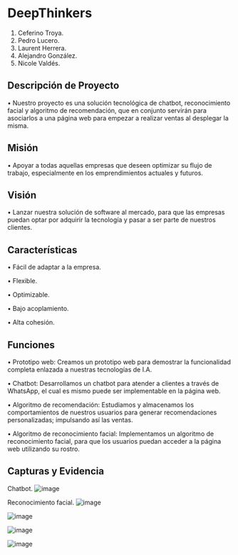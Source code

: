 # DeepThinkers

1.	Ceferino Troya.
2.	Pedro Lucero.
3.	Laurent Herrera.
4.	Alejandro González.
5.	Nicole Valdés.

## Descripción de Proyecto
•	Nuestro proyecto es una solución tecnológica de chatbot, reconocimiento facial y algoritmo de recomendación, que en conjunto servirán para asociarlos a una página web para empezar a realizar ventas al desplegar la misma.


## Misión
•	Apoyar a todas aquellas empresas que deseen optimizar su flujo de trabajo, especialmente en los emprendimientos actuales y futuros.

## Visión
•	Lanzar nuestra solución de software al mercado, para que las empresas puedan optar por adquirir la tecnología y pasar a ser parte de nuestros clientes.

## Características
•	Fácil de adaptar a la empresa.

•	Flexible.

•	Optimizable.

•	Bajo acoplamiento.

•	Alta cohesión.

## Funciones
•	Prototipo web: Creamos un prototipo web para demostrar la funcionalidad completa enlazada a nuestras tecnologías de I.A.

•	Chatbot: Desarrollamos un chatbot para atender a clientes a través de WhatsApp, el cual es mismo puede ser implementable en la página web.

•	Algoritmo de recomendación: Estudiamos y almacenamos los comportamientos de nuestros usuarios para generar recomendaciones personalizadas; impulsando así las ventas.

•	Algoritmo de reconocimiento facial: Implementamos un algoritmo de reconocimiento facial, para que los usuarios puedan acceder a la página web utilizando su rostro.

## Capturas y Evidencia
Chatbot.
![image](https://user-images.githubusercontent.com/109012119/214630286-f344ac03-add1-48aa-b245-64ab38d7cba1.png)

Reconocimiento facial.
![image](https://user-images.githubusercontent.com/109012119/214630630-55fa1e6d-fefa-48cf-8c2b-d8774ed5daa6.png)

![image](https://user-images.githubusercontent.com/109012119/214630698-595a8e40-50be-4664-8da9-5d8cf7897f53.png)

![image](https://user-images.githubusercontent.com/109012119/214630748-b0c97693-d881-489f-b509-d5f97a479a70.png)

![image](https://user-images.githubusercontent.com/109012119/214630784-ba7bc330-140f-4f63-8b41-f38ec0f964e2.png)






